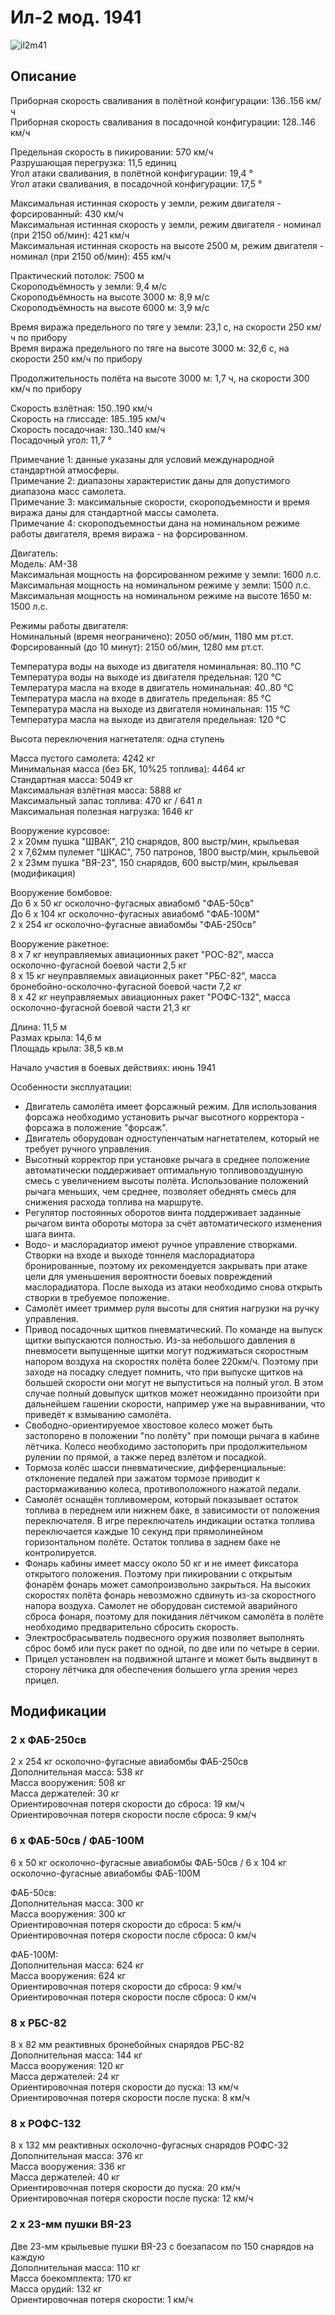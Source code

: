 # Ил-2 мод. 1941  
  
![il2m41](../images/il2m41.png)  
  
## Описание  
  
Приборная скорость сваливания в полётной конфигурации: 136..156 км/ч  
Приборная скорость сваливания в посадочной конфигурации: 128..146 км/ч  
  
Предельная скорость в пикировании: 570 км/ч  
Разрушающая перегрузка: 11,5 единиц  
Угол атаки сваливания, в полётной конфигурации: 19,4 °  
Угол атаки сваливания, в посадочной конфигурации: 17,5 °  
  
Максимальная истинная скорость у земли, режим двигателя - форсированный: 430 км/ч  
Максимальная истинная скорость у земли, режим двигателя - номинал (при 2150 об/мин): 421 км/ч  
Максимальная истинная скорость на высоте 2500 м, режим двигателя - номинал (при 2150 об/мин): 455 км/ч  
  
Практический потолок: 7500 м  
Скороподъёмность у земли: 9,4 м/с  
Скороподъёмность на высоте 3000 м: 8,9 м/с  
Скороподъёмность на высоте 6000 м: 3,9 м/с  
  
Время виража предельного по тяге у земли: 23,1 с, на скорости 250 км/ч по прибору  
Время виража предельного по тяге на высоте 3000 м: 32,6 с, на скорости 250 км/ч по прибору  
  
Продолжительность полёта на высоте 3000 м: 1,7 ч, на скорости 300 км/ч по прибору  
  
Скорость взлётная: 150..190 км/ч  
Скорость на глиссаде: 185..195 км/ч  
Скорость посадочная: 130..140 км/ч  
Посадочный угол: 11,7 °  
  
Примечание 1: данные указаны для условий международной стандартной атмосферы.  
Примечание 2: диапазоны характеристик даны для допустимого диапазона масс самолета.  
Примечание 3: максимальные скорости, скороподъемности и время виража даны для стандартной массы самолета.  
Примечание 4: скороподъемностьи дана на номинальном режиме работы двигателя, время виража - на форсированном.  
  
Двигатель:  
Модель: АМ-38  
Максимальная мощность на форсированном режиме у земли: 1600 л.с.  
Максимальная мощность на номинальном режиме у земли: 1500 л.с.  
Максимальная мощность на номинальном режиме на высоте 1650 м: 1500 л.с.  
  
Режимы работы двигателя:  
Номинальный (время неограничено): 2050 об/мин, 1180 мм рт.ст.  
Форсированный (до 10 минут): 2150 об/мин, 1280 мм рт.ст.  
  
Температура воды на выходе из двигателя номинальная: 80..110 °С  
Температура воды на выходе из двигателя предельная: 120 °С  
Температура масла на входе в двигатель номинальная: 40..80 °С  
Температура масла на входе в двигатель предельная: 85 °С  
Температура масла на выходе из двигателя номинальная: 115 °С  
Температура масла на выходе из двигателя предельная: 120 °С  
  
Высота переключения нагнетателя: одна ступень   
  
Масса пустого самолета: 4242 кг  
Минимальная масса (без БК, 10%25 топлива): 4464 кг  
Стандартная масса: 5049 кг  
Максимальная взлётная масса: 5888 кг  
Максимальный запас топлива: 470 кг / 641 л  
Максимальная полезная нагрузка: 1646 кг  
  
Вооружение курсовое:  
2 x 20мм пушка "ШВАК", 210 снарядов, 800 выстр/мин, крыльевая  
2 x 7,62мм пулемет "ШКАС", 750 патронов, 1800 выстр/мин, крыльевой  
2 x 23мм пушка "ВЯ-23", 150 снарядов, 600 выстр/мин, крыльевая (модификация)  
  
Вооружение бомбовое:  
До 6 x 50 кг осколочно-фугасных авиабомб "ФАБ-50св"  
До 6 x 104 кг осколочно-фугасных авиабомб "ФАБ-100М"  
2 x 254 кг осколочно-фугасные авиабомбы "ФАБ-250св"  
  
Вооружение ракетное:  
8 x 7 кг неуправляемых авиационных ракет "РОС-82", масса осколочно-фугасной боевой части 2,5 кг  
8 x 15 кг неуправляемых авиационных ракет "РБС-82", масса бронебойно-осколочно-фугасной боевой части 7,2 кг  
8 x 42 кг неуправляемых авиационных ракет "РОФС-132", масса осколочно-фугасной боевой части 21,3 кг  
  
Длина: 11,5 м  
Размах крыла: 14,6 м  
Площадь крыла: 38,5 кв.м  
  
Начало участия в боевых действиях: июнь 1941  
  
Особенности эксплуатации:  
- Двигатель самолёта имеет форсажный режим. Для использования форсажа необходимо установить рычаг высотного корректора - форсажа в положение "форсаж".  
- Двигатель оборудован одноступенчатым нагнетателем, который не требует ручного управления.  
- Высотный корректор при установке рычага в среднее положение автоматически поддерживает оптимальную топливовоздушную смесь с увеличением высоты полёта. Использование положений рычага меньших, чем среднее, позволяет обеднять смесь для снижения расхода топлива на маршруте.  
- Регулятор постоянных оборотов винта поддерживает заданные рычагом винта обороты мотора за счёт автоматического изменения шага винта.  
- Водо- и маслорадиатор имеют ручное управление створками. Створки на входе и выходе тоннеля маслорадиатора бронированные, поэтому их рекомендуется закрывать при атаке цели для уменьшения вероятности боевых повреждений маслорадиатора. После выхода из атаки необходимо снова открыть створки в требуемое положение.  
- Самолёт имеет триммер руля высоты для снятия нагрузки на ручку управления.  
- Привод посадочных щитков пневматический. По команде на выпуск щитки выпускаются полностью. Из-за небольшого давления в пневмосети выпущенные щитки могут поджиматься скоростным напором воздуха на скоростях полёта более 220км/ч. Поэтому при заходе на посадку следует помнить, что при выпуске щитков на большей скорости они могут не выпуститься на полный угол. В этом случае полный довыпуск щитков может неожиданно произойти при дальнейшем гашении скорости, например уже на выравнивании, что приведёт к взмыванию самолёта.  
- Свободно-ориентируемое хвостовое колесо может быть застопорено в положении "по полёту" при помощи рычага в кабине лётчика. Колесо необходимо застопорить при продолжительном рулении по прямой, а также перед взлётом и посадкой.  
- Тормоза колёс шасси пневматические, дифференциальные: отклонение педалей при зажатом тормозе приводит к растормаживанию колеса, противоположного нажатой педали.  
- Самолёт оснащён топливомером, который показывает остаток топлива в переднем или нижнем баке, в зависимости от положения переключателя. В игре переключатель индикации остатка топлива переключается каждые 10 секунд при прямолинейном горизонтальном полёте. Остаток топлива в заднем баке не контролируется.  
- Фонарь кабины имеет массу около 50 кг и не имеет фиксатора открытого положения. Поэтому при пикировании с открытым фонарём фонарь может самопроизвольно закрыться. На высоких скоростях полёта фонарь невозможно сдвинуть из-за скоростного напора воздуха. Самолет не оборудован системой аварийного сброса фонаря, поэтому для покидания лётчиком самолёта в полёте необходимо предварительно сбросить скорость.  
- Электросбрасыватель подвесного оружия позволяет выполнять сброс бомб или пуск ракет по одной, по две или по четыре в серии.  
- Прицел установлен на подвижной штанге и может быть выдвинут в сторону лётчика для обеспечения большего угла зрения через прицел.  
  
## Модификации  
  
  
### 2 x ФАБ-250св  
  
2 x 254 кг осколочно-фугасные авиабомбы ФАБ-250св  
Дополнительная масса: 538 кг  
Масса вооружения: 508 кг  
Масса держателей: 30 кг  
Ориентировочная потеря скорости до сброса: 19 км/ч  
Ориентировочная потеря скорости после сброса: 9 км/ч  
  
### 6 х ФАБ-50св / ФАБ-100М  
  
6 x 50 кг осколочно-фугасные авиабомбы ФАБ-50св / 6 x 104 кг осколочно-фугасные авиабомбы ФАБ-100М  
  
ФАБ-50св:  
Дополнительная масса: 300 кг  
Масса вооружения: 300 кг  
Ориентировочная потеря скорости до сброса: 5 км/ч  
Ориентировочная потеря скорости после сброса: 0 км/ч  
  
ФАБ-100М:  
Дополнительная масса: 624 кг  
Масса вооружения: 624 кг  
Ориентировочная потеря скорости до сброса: 9 км/ч  
Ориентировочная потеря скорости после сброса: 0 км/ч  
  
### 8 x РБС-82  
  
8 x 82 мм реактивных бронебойных снарядов РБС-82  
Дополнительная масса: 144 кг  
Масса вооружения: 120 кг  
Масса держателей: 24 кг  
Ориентировочная потеря скорости до пуска: 13 км/ч  
Ориентировочная потеря скорости после пуска: 8 км/ч  
  
### 8 x РОФС-132  
  
8 x 132 мм реактивных осколочно-фугасных снарядов РОФС-32  
Дополнительная масса: 376 кг  
Масса вооружения: 336 кг  
Масса держателей: 40 кг  
Ориентировочная потеря скорости до пуска: 20 км/ч  
Ориентировочная потеря скорости после пуска: 12 км/ч  
  
### 2 x 23-мм пушки ВЯ-23  
  
Две 23-мм крыльевые пушки ВЯ-23 с боезапасом по 150 снарядов на каждую  
Дополнительная масса: 110 кг  
Масса боекомплекта: 170 кг  
Масса орудий: 132 кг  
Ориентировочная потеря скорости: 1 км/ч  